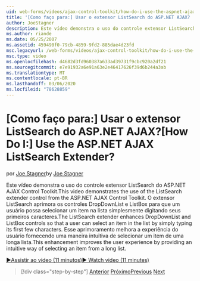 ```yaml
---
uid: web-forms/videos/ajax-control-toolkit/how-do-i-use-the-aspnet-ajax-listsearch-extender
title: '[Como faço para:] Usar o extensor ListSearch do ASP.NET AJAX? | Microsoft Docs'
author: JoeStagner
description: Este vídeo demonstra o uso do controle extensor ListSearch do ASP.NET AJAX Control Toolkit. O extensor ListSearch aprimora DropDownList e L...
ms.author: riande
ms.date: 05/25/2007
ms.assetid: 459490f0-79cb-4859-9fd2-885dae4d23fd
msc.legacyurl: /web-forms/videos/ajax-control-toolkit/how-do-i-use-the-aspnet-ajax-listsearch-extender
msc.type: video
ms.openlocfilehash: d4682d3fd960387a633ad39731f9cbc920a2df21
ms.sourcegitcommit: e7e91932a6e91a63e2e46417626f39d6b244a3ab
ms.translationtype: MT
ms.contentlocale: pt-BR
ms.lasthandoff: 03/06/2020
ms.locfileid: "78628859"
---
```

# <a name="how-do-i-use-the-aspnet-ajax-listsearch-extender"></a><span data-ttu-id="1d262-105">[Como faço para:] Usar o extensor ListSearch do ASP.NET AJAX?</span><span class="sxs-lookup"><span data-stu-id="1d262-105">[How Do I:] Use the ASP.NET AJAX ListSearch Extender?</span></span>

<span data-ttu-id="1d262-106">por [Joe Stagner](https://github.com/JoeStagner)</span><span class="sxs-lookup"><span data-stu-id="1d262-106">by [Joe Stagner](https://github.com/JoeStagner)</span></span>

<span data-ttu-id="1d262-107">Este vídeo demonstra o uso do controle extensor ListSearch do ASP.NET AJAX Control Toolkit.</span><span class="sxs-lookup"><span data-stu-id="1d262-107">This video demonstrates the use of the ListSearch extender control from the ASP.NET AJAX Control Toolkit.</span></span> <span data-ttu-id="1d262-108">O extensor ListSearch aprimora os controles DropDownList e ListBox para que um usuário possa selecionar um item na lista simplesmente digitando seus primeiros caracteres.</span><span class="sxs-lookup"><span data-stu-id="1d262-108">The ListSearch extender enhances DropDownList and ListBox controls so that a user can select an item in the list by simply typing its first few characters.</span></span> <span data-ttu-id="1d262-109">Esse aprimoramento melhora a experiência do usuário fornecendo uma maneira intuitiva de selecionar um item de uma longa lista.</span><span class="sxs-lookup"><span data-stu-id="1d262-109">This enhancement improves the user experience by providing an intuitive way of selecting an item from a long list.</span></span>

[<span data-ttu-id="1d262-110">&#9654;Assistir ao vídeo (11 minutos)</span><span class="sxs-lookup"><span data-stu-id="1d262-110">&#9654; Watch video (11 minutes)</span></span>](https://channel9.msdn.com/Blogs/ASP-NET-Site-Videos/how-do-i-use-the-aspnet-ajax-listsearch-extender)

> [!div class="step-by-step"]
> <span data-ttu-id="1d262-111">[Anterior](how-do-i-use-the-aspnet-ajax-nobot-control.md)
> [Próximo](how-do-i-use-the-pagingbulletedlist-extender-control.md)</span><span class="sxs-lookup"><span data-stu-id="1d262-111">[Previous](how-do-i-use-the-aspnet-ajax-nobot-control.md)
[Next](how-do-i-use-the-pagingbulletedlist-extender-control.md)</span></span>
